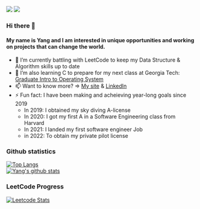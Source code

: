 [![](https://img.shields.io/badge/LinkedIn-YangZhou-blue?logo=Linkedin&logoColor=blue&labelColor=black)](https://www.linkedin.com/in/yang--zhou/)
[![](https://img.shields.io/badge/Gmail-yzhou3991@gmail.com-red?logo=Gmail&logoColor=Red&labelColor=black)](mailto:yzhou3991@gmail.com)

### Hi there 👋
#### My name is Yang and I am interested in unique opportunities and working on projects that can change the world. 
- 🔭 I’m currently battling with LeetCode to keep my Data Structure & Algorithm skills up to date
- 🌱 I’m also learning C to prepare for my next class at Georgia Tech: [Graduate Intro to Operating System](https://omscs.gatech.edu/cs-6200-introduction-operating-systems)
- 📫 Want to know more? => [My site](https://yangzhou-site.herokuapp.com/) & [LinkedIn](https://www.linkedin.com/in/yang--zhou/)
- ⚡ Fun fact: I have been making and acheieving year-long goals since 2019
  - In 2019: I obtained my sky diving A-license
  - In 2020: I got my first A in a Software Engineering class from Harvard
  - In 2021: I landed my first software engineer Job
  - in 2022: To obtain my private pilot license

### Github statistics
[![Top Langs](https://github-readme-stats.vercel.app/api/top-langs/?username=YangZhou0&theme=tokyonight&layout=compact&card_width=445)](https://github.com/YangZhou0)<br/>
[![Yang's github stats](https://github-readme-stats.vercel.app/api?username=YangZhou0&show_icons=true&theme=tokyonight&count_private=true)](https://github.com/YangZhou0)

### LeetCode Progress
[![Leetcode Stats](https://leetcard.jacoblin.cool/YangZhou0?theme=dark)](https://leetcode.com/YangZhou0)

